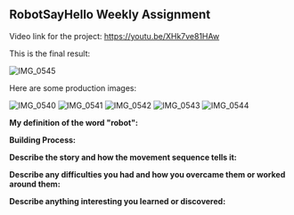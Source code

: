 ## RobotSayHello Weekly Assignment

Video link for the project: https://youtu.be/XHk7ve81HAw

This is the final result:

![IMG_0545](https://user-images.githubusercontent.com/57734650/133886321-ceae1f76-c3b9-4df8-82de-afcb175d044b.jpg)

Here are some production images:

![IMG_0540](https://user-images.githubusercontent.com/57734650/133886308-31c2dc40-7d04-4b2e-80f6-1e1cef876858.jpg)
![IMG_0541](https://user-images.githubusercontent.com/57734650/133886311-9e141a25-711b-457f-9ccf-4b209360c998.jpg)
![IMG_0542](https://user-images.githubusercontent.com/57734650/133886315-6c7052db-aa25-4eee-9b6b-8b9565d9ae42.jpg)
![IMG_0543](https://user-images.githubusercontent.com/57734650/133886318-c608777c-0eae-4572-979d-dc9b3d18e2dc.jpg)
![IMG_0544](https://user-images.githubusercontent.com/57734650/133886320-7ce57301-4e88-4642-be6d-af5ac2acd345.jpg)

**My definition of the word "robot":**

**Building Process:**

**Describe the story and how the movement sequence tells it:**

**Describe any difficulties you had and how you overcame them or worked around them:**

**Describe anything interesting you learned or discovered:**


